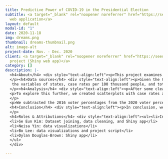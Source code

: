 ```yaml
---
title: Predictive Power of COVID-19 in the Presidential Election
subtitle: <a target="_blank" rel="noopener noreferrer" href="https://seeunkim.shinyapps.io/finalshiny/">Shiny
  web application</a>
layout: default
modal-id: "1"
date: 2020-11-18
img: dreams.png
thumbnail: dreams-thumbnail.png
alt: image-alt
project-date: Nov. - Dec. 2020
client: <a target="_blank" rel="noopener noreferrer" href="https://seeunkim.shinyapps.io/finalshiny/">See
  project (Shiny web app)</a>
category: []
description: |-
  <h4>About</h4> <div style="text-align:left"><p>This project examines the relationship between COVID-19 case rates and the United States’ election outcomes from 2016 and 2020 at the state level. The goal was to discover unique insights among political group victory (Democrat and Republican) and COVID-19 cases.</div>
  </p><h4>Data sources</h4> <div style="text-align:left"><p>Given the CDC's important role during the COVID-19 pandemic, we were interested in using CDC's COVID-19 data tracker for our project. We used the <a target="_blank" rel="noopener noreferrer" href="https://covid.cdc.gov/covid-data-tracker/index.html#cases_casesper100k">"Data Table for Case Rate by State/Territory" dataset</a>, selecting specifically for
   the variables of states, case rates per 100 thousand people, and total number of cases as of November 11th 2020. Since 2020 was also the year of the general election, we wanted to explore the relationship between voting patterns and COVID-19 prevalence in states. Therefore, we created an <a target="_blank" rel="noopener noreferrer" href=https://docs.google.com/spreadsheets/d/10unO88NvAylUIU5g1I_E4sra_iOGLXfcKpYiGph97V8/edit?usp=sharing >additional dataset</a> using data from the <a target="_blank" rel="noopener noreferrer" href=https://www.nytimes.com/interactive/2020/11/03/us/elections/results-president.html?action=click&pgtype=Article&state=default&module=styln-elections-2020&region=TOP_BANNER&context=election_recirc>New York Times</a> dated on November 11th that detailed voting percentages across party lines for the 2020 presidential election. We also used an <a target="_blank" rel="noopener noreferrer" href=https://www.fec.gov/introduction-campaign-finance/election-and-voting-information/federal-elections-2016/>external dataset</a> that contained voting percentages for Democrats and Republicans in the 2016 presidential election.</div>
  </p><h4>Analysis</h4> <div style="text-align:left"><p>After some cleaning and joining of datasets, we created a map of the US that shows how states voted in 2016 in terms of percentage by Republican or Democratic Party as well as their COVID-19 case rates. Darker circles indicate higher percentage of voting in the respective party, and larger circles indicate higher COVID-19 case rates. It appears that states with larger case rates, specifically those in the Midwest that range from mid to large circles, tend to be darker red, indicating a higher republican voter percentage in 2016. States on the northeast, however, have bluer and smaller circles. Therefore, we believe that these voting patterns from 2016 had an impact on the prevalence of current COVID-19 cases in the United States.</p>
  <p>To explore this further, we created scatterplots with case rates and party vote percentages in 2016 and 2020. In both sets of graphs, there seems to be a positive correlation between COVID case rate and Republican vote percentage. In simpler terms, as Republican vote percentages increase, so do COVID case rates. On the other hand, as Democratic vote percentages increase, COVID case rates decrease. This led to our curiosity on whether higher COVID case rates would drive states to vote blue in the 2020 election. We hypothesized that states in worse conditions in terms of COVID-19 would increase the share of Democratic votes. Here are the 2016 graphs, and in this option we see the 2020 graphs.
  </p>
  <p>We subtracted the 2016 voter percentages from the 2020 voter percentages in each state to get the change in voting behavior within the 4 years. One graph has the change in the Democratic vote, and the other has the change in Republican votes. Positive bars indicate that people voted more in favor of that party in 2020. Looking at the legend, warm colors indicate higher COVID case rates, while cool colors indicate lower COVID case rates. Interestingly, we found that COVID case prevalence may have led to further party polarization. States with yellow, orange, or red colors had positive bars in each of the graphs, showing that people in each state voted more blue or more red. The final count on the election, according to the news outlets, revealed a major increase in votes in general. We believe that COVID could be one of the many factors that motivated voter turnout in this year’s election.</p></div>
  <h4>Conclusion</h4> <div style="text-align:left"><p>In conclusion, we initially thought that states with higher COVID-19 case prevalence would vote more blue, but our data shows that COVID-19 case prevalence may have caused the votes to become more polarized in this year’s election. Additionally, states that lean more Republican have higher COVID-19 case rates, while states that lean more Democratic have lower COVID-19 case rates. It would be interesting to revisit this idea once the COVID-19 pandemic is over in case there are changes in trends, since we are currently experiencing a much harsher Winter wave of cases across the entire country. </div>
  </p>
  <h4>Roles & Attributions</h4> <div style="text-align:left"><ul><li>Inaara Ali (me): Exploratory data analysis, data cleaning, and map visualizations; project idea</li>
  <li>Se Eun Kim: Dataset joining, data cleaning, and Shiny app</li>
  <li>Neisa Yin: data visualizations</li>
  <li>Bo Lee: data visualizations and project script</li>
  <li>Dylan Douglas-Brown: Shiny app</li>
  </ul>
  </div>

---
```

